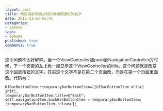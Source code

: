 ```yaml
---
layout: post
title: 改变当前页面从别的页面回退时的名字
date: 2011-11-03 05:41
categories:
- iphone
tags:
- iphone
published: true
comments: true
---
```

这个问题不太好解释。当一个ViewController被push到NavigationController的时候，下一个页面的左上角一般显示这个ViewController的title。这个问题就是改变这个回退按钮的文字。其实这个文字不是在第二个页面改，而是在第一个页面里面改。代码为：

    UIBarButtonItem *temporaryBarButtonItem=[[UIBarButtonItem alloc] init]; 
    temporaryBarButtonItem.title=@"Back"; 
    self.navigationItem.backBarButtonItem = temporaryBarButtonItem; 
    [temporaryBarButtonItem release];
